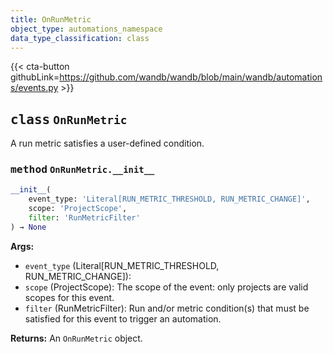 ```yaml
---
title: OnRunMetric
object_type: automations_namespace
data_type_classification: class
---
```


{{< cta-button githubLink=https://github.com/wandb/wandb/blob/main/wandb/automations/events.py >}}



## <kbd>class</kbd> `OnRunMetric`
A run metric satisfies a user-defined condition.


### <kbd>method</kbd> `OnRunMetric.__init__`

```python
__init__(
    event_type: 'Literal[RUN_METRIC_THRESHOLD, RUN_METRIC_CHANGE]',
    scope: 'ProjectScope',
    filter: 'RunMetricFilter'
) → None
```

**Args:**
 
 - `event_type` (Literal[RUN_METRIC_THRESHOLD, RUN_METRIC_CHANGE]): 
 - `scope` (ProjectScope): The scope of the event: only projects are valid scopes for this event.
 - `filter` (RunMetricFilter): Run and/or metric condition(s) that must be satisfied for this event to trigger an automation.

**Returns:**
 An `OnRunMetric` object.
